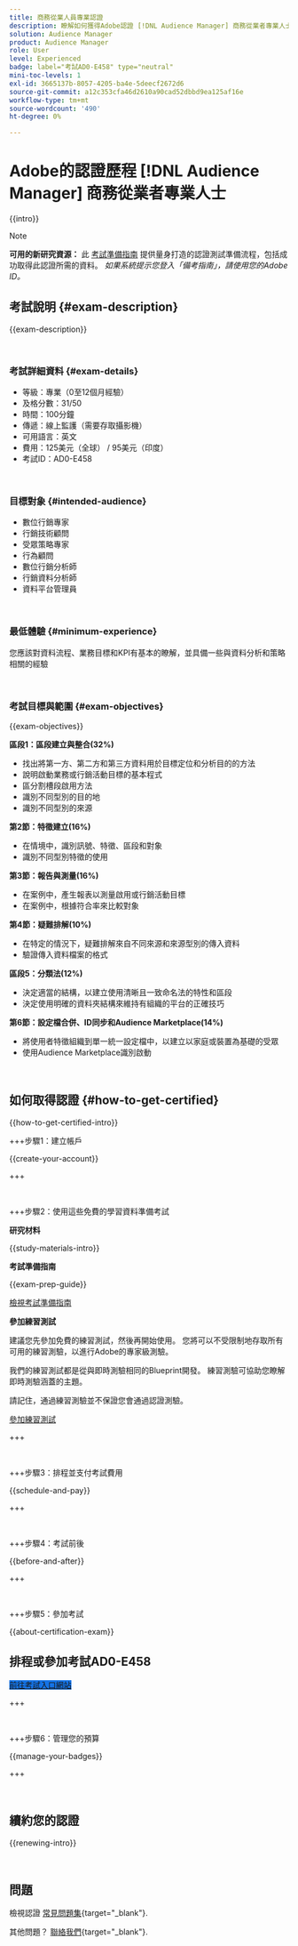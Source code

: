```yaml
---
title: 商務從業人員專業認證
description: 瞭解如何獲得Adobe認證 [!DNL Audience Manager] 商務從業者專業人士。
solution: Audience Manager
product: Audience Manager
role: User
level: Experienced
badge: label="考試AD0-E458" type="neutral"
mini-toc-levels: 1
exl-id: 3665137b-8057-4205-ba4e-5deecf2672d6
source-git-commit: a12c353cfa46d2610a90cad52dbbd9ea125af16e
workflow-type: tm+mt
source-wordcount: '490'
ht-degree: 0%

---
```


# Adobe的認證歷程 [!DNL Audience Manager] 商務從業者專業人士

{{intro}}

>[!NOTE]
>
>**可用的新研究資源：** 此 [考試準備指南](https://app.rockinfo.com/courses/245) 提供量身打造的認證測試準備流程，包括成功取得此認證所需的資料。 _如果系統提示您登入「備考指南」，請使用您的Adobe ID。_

## 考試說明 {#exam-description}

{{exam-description}}

<br>

### 考試詳細資料 {#exam-details}

* 等級：專業（0至12個月經驗）
* 及格分數：31/50
* 時間：100分鐘
* 傳遞：線上監護（需要存取攝影機）
* 可用語言：英文
* 費用：125美元（全球） / 95美元（印度）
* 考試ID：AD0-E458

<br>

### 目標對象 {#intended-audience}

* 數位行銷專家
* 行銷技術顧問
* 受眾策略專家
* 行為顧問
* 數位行銷分析師
* 行銷資料分析師
* 資料平台管理員

<br>

### 最低體驗 {#minimum-experience}

您應該對資料流程、業務目標和KPI有基本的瞭解，並具備一些與資料分析和策略相關的經驗

<br>

### 考試目標與範圍 {#exam-objectives}

{{exam-objectives}}

**區段1：區段建立與整合(32%)**

* 找出將第一方、第二方和第三方資料用於目標定位和分析目的的方法
* 說明啟動業務或行銷活動目標的基本程式
* 區分割槽段啟用方法
* 識別不同型別的目的地
* 識別不同型別的來源

**第2節：特徵建立(16%)**

* 在情境中，識別訊號、特徵、區段和對象
* 識別不同型別特徵的使用

**第3節：報告與測量(16%)**

* 在案例中，產生報表以測量啟用或行銷活動目標
* 在案例中，根據符合率來比較對象

**第4節：疑難排解(10%)**

* 在特定的情況下，疑難排解來自不同來源和來源型別的傳入資料
* 驗證傳入資料檔案的格式

**區段5：分類法(12%)**

* 決定適當的結構，以建立使用清晰且一致命名法的特性和區段
* 決定使用明確的資料夾結構來維持有組織的平台的正確技巧

**第6節：設定檔合併、ID同步和Audience Marketplace(14%)**

* 將使用者特徵組織到單一統一設定檔中，以建立以家庭或裝置為基礎的受眾
* 使用Audience Marketplace識別啟動

<br>

## 如何取得認證 {#how-to-get-certified}

{{how-to-get-certified-intro}}

+++步驟1：建立帳戶

{{create-your-account}}

+++

<br>

+++步驟2：使用這些免費的學習資料準備考試

**研究材料**

{{study-materials-intro}}

**考試準備指南**

{{exam-prep-guide}}

[檢視考試準備指南](https://app.rockinfo.com/courses/245)

**參加練習測試**

建議您先參加免費的練習測試，然後再開始使用。 您將可以不受限制地存取所有可用的練習測驗，以進行Adobe的專家級測驗。

我們的練習測試都是從與即時測驗相同的Blueprint開發。 練習測驗可協助您瞭解即時測驗涵蓋的主題。

請記住，通過練習測驗並不保證您會通過認證測驗。

[參加練習測試](https://scorpion.caveon.com/launchpad/ad4-e458-adobe-audience-manager-business-practitioner-professional-practice-exam)

+++

<br>

+++步驟3：排程並支付考試費用

{{schedule-and-pay}}

+++

<br>

+++步驟4：考試前後

{{before-and-after}}

+++

<br>

+++步驟5：參加考試

{{about-certification-exam}}

## 排程或參加考試AD0-E458

<a href="https://www.certmetrics.com/adobe/candidate/examity_sso.aspx?eid=AD0-E458" target="_blank" class="spectrum-Button spectrum-Button--fill spectrum-Button--accent spectrum-Button--sizeM is-margin-bottom-big-big at-element-click-tracking" style="background-color:#1473E6">

<span class="spectrum-Button-label has-no-wrap">
   前往考試入口網站
</span>
</a>

+++

<br>

+++步驟6：管理您的預算

{{manage-your-badges}}

+++

<br>

## 續約您的認證

{{renewing-intro}}

<br>

## 問題

檢視認證 [常見問題集](https://experienceleague.adobe.com/docs/certification/certification/faq.html){target="_blank"}.

其他問題？ [聯絡我們](mailto:certif@adobe.com){target="_blank"}.

